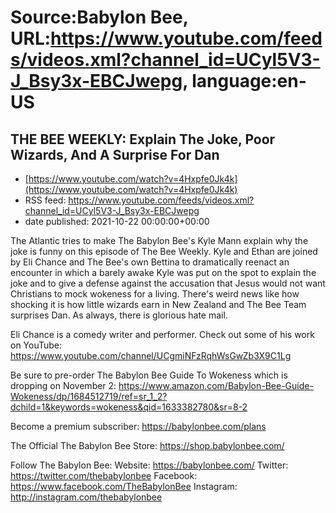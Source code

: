 # Source:Babylon Bee, URL:https://www.youtube.com/feeds/videos.xml?channel_id=UCyl5V3-J_Bsy3x-EBCJwepg, language:en-US

## THE BEE WEEKLY: Explain The Joke, Poor Wizards, And A Surprise For Dan
 - [https://www.youtube.com/watch?v=4Hxpfe0Jk4k](https://www.youtube.com/watch?v=4Hxpfe0Jk4k)
 - RSS feed: https://www.youtube.com/feeds/videos.xml?channel_id=UCyl5V3-J_Bsy3x-EBCJwepg
 - date published: 2021-10-22 00:00:00+00:00

The Atlantic tries to make The Babylon Bee's Kyle Mann explain why the joke is funny on this episode of The Bee Weekly. Kyle and Ethan are joined by Eli Chance and The Bee's own Bettina to dramatically reenact an encounter in which a barely awake Kyle was put on the spot to explain the joke and to give a defense against the accusation that Jesus would not want Christians to mock wokeness for a living. There's weird news like how shocking it is how little wizards earn in New Zealand and The Bee Team surprises Dan. As always, there is glorious hate mail.

Eli Chance is a comedy writer and performer. Check out some of his work on YouTube: https://www.youtube.com/channel/UCgmiNFzRqhWsGwZb3X9C1Lg

Be sure to pre-order The Babylon Bee Guide To Wokeness which is dropping on November 2: https://www.amazon.com/Babylon-Bee-Guide-Wokeness/dp/1684512719/ref=sr_1_2?dchild=1&keywords=wokeness&qid=1633382780&sr=8-2

Become a premium subscriber:  https://babylonbee.com/plans

The Official The Babylon Bee Store:  https://shop.babylonbee.com/

Follow The Babylon Bee:
Website: https://babylonbee.com/
Twitter: https://twitter.com/thebabylonbee
Facebook: https://www.facebook.com/TheBabylonBee
Instagram: http://instagram.com/thebabylonbee

